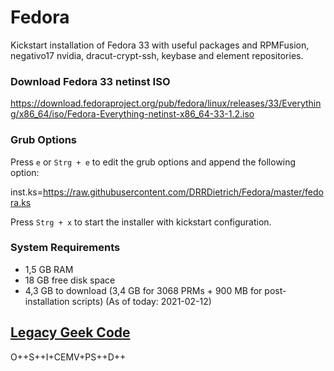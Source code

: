# Fedora

Kickstart installation of Fedora 33 with useful packages and RPMFusion, negativo17 nvidia, dracut-crypt-ssh, keybase and element repositories.

### Download Fedora 33 netinst ISO 

https://download.fedoraproject.org/pub/fedora/linux/releases/33/Everything/x86_64/iso/Fedora-Everything-netinst-x86_64-33-1.2.iso

### Grub Options

Press `e` or `Strg + e` to edit the grub options and append the following option:

inst.ks=https://raw.githubusercontent.com/DRRDietrich/Fedora/master/fedora.ks

Press `Strg + x` to start the installer with kickstart configuration.

### System Requirements
- 1,5 GB RAM
- 18 GB free disk space
- 4,3 GB to download (3,4 GB for 3068 PRMs + 900 MB for post-installation scripts) (As of today: 2021-02-12)

## [Legacy Geek Code](https://media.ccc.de/v/36c3-10608-das_nutzlich-unbedenklich_spektrum#t=2600)

O++S++I+CEMV+PS++D++
